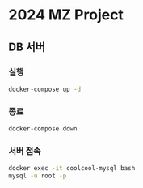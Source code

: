 # 2024 MZ Project
## DB 서버
### 실행
```bash
docker-compose up -d
```
### 종료
```bash
docker-compose down
```
### 서버 접속
```bash
docker exec -it coolcool-mysql bash
mysql -u root -p
```